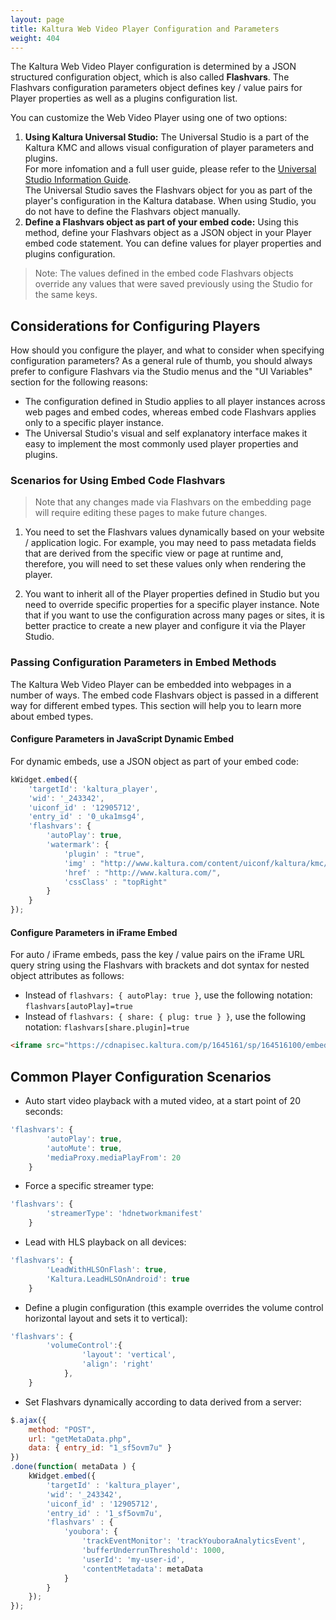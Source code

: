 ```yaml
---
layout: page
title: Kaltura Web Video Player Configuration and Parameters
weight: 404
---
```


The Kaltura Web Video Player configuration is determined by a JSON structured configuration object, which is also called **Flashvars**. The Flashvars configuration parameters object defines key / value pairs for Player properties as well as a plugins configuration list.   

You can customize the Web Video Player using one of two options:

1. **Using Kaltura Universal Studio:** The Universal Studio is a part of the Kaltura KMC and allows visual configuration of player parameters and plugins.  
For more infomation and a full user guide, please refer to the [Universal Studio Information Guide](https://knowledge.kaltura.com/node/1148).  
The Universal Studio saves the Flashvars object for you as part of the player's configuration in the Kaltura database. When using Studio, you do not have to define the Flashvars object manually.  
2. **Define a Flashvars object as part of your embed code:** Using this method, define your Flashvars object as a JSON object in your Player embed code statement. You can define values for player properties and plugins configuration.  

>Note: The values defined in the embed code Flashvars objects override any values that were saved previously using the Studio for the same keys.   

## Considerations for Configuring Players

How should you configure the player, and what to consider when specifying configuration parameters? As a general rule of thumb, you should always prefer to configure Flashvars via the Studio menus and the "UI Variables" section for the following reasons:  

* The configuration defined in Studio applies to all player instances across web pages and embed codes, whereas embed code Flashvars applies only to a specific player instance.
* The Universal Studio's visual and self explanatory interface makes it easy to implement the most commonly used player properties and plugins.

### Scenarios for Using Embed Code Flashvars   

> Note that any changes made via Flashvars on the embedding page will require editing these pages to make future changes. 

1. You need to set the Flashvars values dynamically based on your website / application logic.
For example, you may need to pass metadata fields that are derived from the specific view or page at runtime and, therefore, you will need to set these values only when rendering the player.

2. You want to inherit all of the Player properties defined in Studio but you need to override specific properties for a specific player instance. Note that if you want to use the configuration across many pages or sites, it is better practice to create a new player and configure it via the Player Studio.    

### Passing Configuration Parameters in Embed Methods

The Kaltura Web Video Player can be embedded into webpages in a number of ways. The embed code Flashvars object is passed in a different way for different embed types. This section will help you to learn more about embed types.  

#### Configure Parameters in JavaScript Dynamic Embed

For dynamic embeds, use a JSON object as part of your embed code:  

```javascript
kWidget.embed({
    'targetId': 'kaltura_player',
    'wid': '_243342',
    'uiconf_id' : '12905712',
    'entry_id' : '0_uka1msg4',
    'flashvars': {
        'autoPlay': true,
        'watermark': {
            'plugin' : "true",
            'img' : "http://www.kaltura.com/content/uiconf/kaltura/kmc/appstudio/kdp3/exampleWatermark.png",
            'href' : "http://www.kaltura.com/",
            'cssClass' : "topRight"
        }
    }
});
```

#### Configure Parameters in iFrame Embed

For auto / iFrame embeds, pass the key / value pairs on the iFrame URL query string using the Flashvars with brackets and dot syntax for nested object attributes as follows:   

* Instead of `flashvars: { autoPlay: true }`, use the following notation: `flashvars[autoPlay]=true` 
* Instead of `flashvars: { share: { plug: true } }`, use the following notation: `flashvars[share.plugin]=true`

```html
<iframe src="https://cdnapisec.kaltura.com/p/1645161/sp/164516100/embedIframeJs/uiconf_id/33752651/partner_id/1645161?iframeembed=true&playerId=kaltura_player&entry_id=1_1josgev8&flashvars[autoPlay]=true&flashvars[share.plugin]=true" width="560" height="395" allowfullscreen webkitallowfullscreen mozAllowFullScreen frameborder="0"></iframe>
```

## Common Player Configuration Scenarios

* Auto start video playback with a muted video, at a start point of 20 seconds:

```javascript
'flashvars': {
        'autoPlay': true,
        'autoMute': true,
        'mediaProxy.mediaPlayFrom': 20
    }
```

* Force a specific streamer type:

```javascript
'flashvars': {
        'streamerType': 'hdnetworkmanifest'
    }
```

* Lead with HLS playback on all devices:

```javascript
'flashvars': {
        'LeadWithHLSOnFlash': true,
        'Kaltura.LeadHLSOnAndroid': true
    }
```

* Define a plugin configuration (this example overrides the volume control horizontal layout and sets it to vertical):

```javascript
'flashvars': {
        'volumeControl':{
                'layout': 'vertical',
                'align': 'right'
            },
    }
```

* Set Flashvars dynamically according to data derived from a server:

```javascript
$.ajax({
    method: "POST",
    url: "getMetaData.php",
    data: { entry_id: "1_sf5ovm7u" }
})
.done(function( metaData ) {
    kWidget.embed({
        'targetId' : 'kaltura_player',
        'wid': '_243342',
        'uiconf_id' : '12905712',
        'entry_id' : '1_sf5ovm7u',
        'flashvars' : {
            'youbora': {
                'trackEventMonitor': 'trackYouboraAnalyticsEvent',
                'bufferUnderrunThreshold': 1000,
                'userId': 'my-user-id',
                'contentMetadata': metaData
            }
        }
    });
});
```
